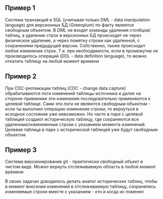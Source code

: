 ## Пример 1
Система транзакций в SQL (учитывая только DML - data manipulation language) для версионных БД (Greenplum) по факту является свободным объектом. В DML не входят команды удаления столбцов/таблиц, а удаление строк в версионных БД происходит не через физическое удаление, а через пометку строки как удаленной, с сохранением предыдущей версии. Собственно, также происходит любое изменение строк. Т.е. при необходимости, если в промежутке не производилось операций (DDL - data definition language), то можно откатить таблицу на любой момент времени

## Пример 2
При CDC-репликации таблиц (CDC - change data capture) обрабатываются логи изменений таблицы-источника и далее на стороне-приемнике эти изменения последовательно применяются к целевой таблице. Сами эти логи не являются свободным объектом - если ты выполнил операцию изменения строки, то вернуться в исходное состояние уже невозможно. Но часто в паре с целевой таблицей создают историческую таблицу, где сохраняются все удаленные/изменненные строки с указанием момента изменений. Целевая таблица в паре с исторической таблицей уже будут свободным объектом

## Пример 3
Система версионирования git - практически свободный объект в чистом виде. Можно вернуть отслеживаемую область в любой момент времени

В своих задачах доводилось делать аналог исторических таблиц, чтобы в момент внесения изменений в отслеживаемую таблицу, сохранялись изменяемые строки вместе с указанием - кто и когда их поменял